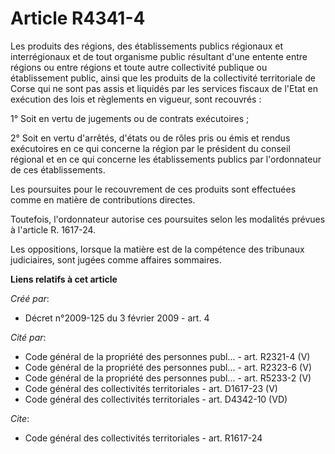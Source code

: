 # Article R4341-4

Les produits des régions, des établissements publics régionaux et interrégionaux et de tout organisme public résultant d'une
entente entre régions ou entre régions et toute autre collectivité publique ou établissement public, ainsi que les produits
de la collectivité territoriale de Corse qui ne sont pas assis et liquidés par les services fiscaux de l'Etat en exécution
des lois et règlements en vigueur, sont recouvrés : 

1° Soit en vertu de jugements ou de contrats exécutoires ; 

2° Soit en vertu d'arrêtés, d'états ou de rôles pris ou émis et rendus exécutoires en ce qui concerne la région par le
président du conseil régional et en ce qui concerne les établissements publics par l'ordonnateur de ces établissements. 

Les poursuites pour le recouvrement de ces produits sont effectuées comme en matière de contributions directes. 

Toutefois, l'ordonnateur autorise ces poursuites selon les modalités prévues à l'article R. 1617-24. 

Les oppositions, lorsque la matière est de la compétence des tribunaux judiciaires, sont jugées comme affaires sommaires.

**Liens relatifs à cet article**

_Créé par_:

  - Décret n°2009-125 du 3 février 2009 - art. 4

_Cité par_:

  - Code général de la propriété des personnes publ... - art. R2321-4 (V)
  - Code général de la propriété des personnes publ... - art. R2323-6 (V)
  - Code général de la propriété des personnes publ... - art. R5233-2 (V)
  - Code général des collectivités territoriales - art. D1617-23 (V)
  - Code général des collectivités territoriales - art. D4342-10 (VD)

_Cite_:

  - Code général des collectivités territoriales - art. R1617-24
